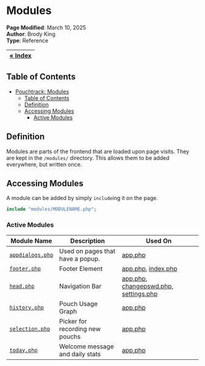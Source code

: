 # Modules

**Page Modified**: March 10, 2025
\
**Author**: Brody King
\
**Type**: Reference

|**[« Index](/docs/index.md)** |
| --------------------------- | 

## Table of Contents

- [Pouchtrack: Modules](#pouchtrack-modules)
  - [Table of Contents](#table-of-contents)
  - [Definition](#definition)
  - [Accessing Modules](#accessing-modules)
    - [Active Modules](#active-modules)

## Definition 

Modules are parts of the frontend that are loaded upon page visits. They are kept in the `/modules/` directory. This allows them to be added everywhere, but written once. 
## Accessing Modules
A module can be added by simply `include`ing it on the page.
```php
include "modules/MODULENAME.php";
```

### Active Modules

| Module Name | Description | Used On |
| ----------- | ----------- | ------- |
| [`appdialogs.php`](/modules/appdialogs.php) | Used on pages that have a popup. | [app.php](/app.php) |
| [`footer.php`](/modules/footer.php) | Footer Element | [app.php](/app.php), [index.php](/index.php) |
| [`head.php`](/modules/head.php) | Navigation Bar | [app.php](/app.php), [changepswd.php](/changepswd.php), [settings.php](/settings.php) |
| [`history.php`](/modules/history.php) | Pouch Usage Graph | [app.php](/app.php) |
| [`selection.php`](/modules/selection.php) | Picker for recording new pouchs | [app.php](/app.php) |
| [`today.php`](/modules/today.php) | Welcome message and daily stats | [app.php](/app.php) |

